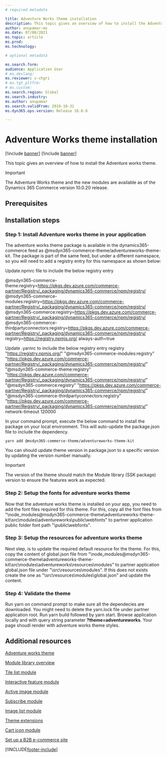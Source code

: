 ```yaml
---
# required metadata

title: Adventure Works theme installation
description: This topic gives an overview of how to install the Adventure Works theme.
author: anupamar-ms
ms.date: 07/08/2021
ms.topic: article
ms.prod: 
ms.technology: 

# optional metadata

ms.search.form: 
audience: Application User
# ms.devlang: 
ms.reviewer: v-chgri
# ms.tgt_pltfrm: 
# ms.custom: 
ms.search.region: Global
ms.search.industry: 
ms.author: anupamar
ms.search.validFrom: 2019-10-31
ms.dyn365.ops.version: Release 10.0.8

---
```


# Adventure Works theme installation

[!include [banner](includes/banner.md)]
[!include [banner](includes/preview-banner.md)]

This topic gives an overview of how to install the Adventure works theme. 

> [!IMPORTANT]
> The Adventure Works theme and the new modules are available as of the Dynamics 365 Commerce version 10.0.20 release.

## Prerequisites

## Installation steps

### Step 1: Install Adventure works theme in your application

The adventure works theme package is available in the dynamics365-commerce feed as @msdyn365-commerce-theme/adventureworks-theme-kit. The package is part of the same feed, but under a different namespace, so you will need to add a registry entry for this namespace as shown below:

Update.npmrc file to include the below registry entry

  @msdyn365-commerce-theme:registry=https://pkgs.dev.azure.com/commerce-partner/Registry/_packaging/dynamics365-commerce/npm/registry/
  @msdyn365-commerce-modules:registry=https://pkgs.dev.azure.com/commerce-partner/Registry/_packaging/dynamics365-commerce/npm/registry/
  @msdyn365-commerce:registry=https://pkgs.dev.azure.com/commerce-partner/Registry/_packaging/dynamics365-commerce/npm/registry/
  @msdyn365-commerce-thirdpartyconnectors:registry=https://pkgs.dev.azure.com/commerce-partner/Registry/_packaging/dynamics365-commerce/npm/registry/
  	registry=https://registry.npmjs.org/
	always-auth=true
	

Update .yarnrc to include the below registry entry
    registry "https://registry.npmjs.org/"
    	"@msdyn365-commerce-modules:registry" "https://pkgs.dev.azure.com/commerce-partner/Registry/_packaging/dynamics365-commerce/npm/registry/"
	"@msdyn365-commerce-theme:registry" "https://pkgs.dev.azure.com/commerce-partner/Registry/_packaging/dynamics365-commerce/npm/registry/"
	"@msdyn365-commerce:registry" "https://pkgs.dev.azure.com/commerce-partner/Registry/_packaging/dynamics365-commerce/npm/registry/"
	"@msdyn365-commerce-thirdpartyconnectors:registry" 
	"https://pkgs.dev.azure.com/commerce-partner/Registry/_packaging/dynamics365-commerce/npm/registry/"
	network-timeout 120000
	
	
In your command prompt, execute the below command to install the package on your local environment.  This will auto-update the package.json file to include the dependency.

`yarn add @msdyn365-commerce-theme/adventureworks-theme-kit`

You can should update theme version in package.json to a specific version by updating the version number manually.

> [!IMPORTANT]
> The version of the theme should match the Module library (SSK package) version to ensure the features work as expected. 


### Step 2: Setup the fonts for adventure works theme
Now that the adventure works theme is installed on your app, you need to add the font files required for this theme. For this, copy all the font files from "\node_modules@msdyn365-commerce-theme\adventureworks-theme-kit\src\modules\adventureworks\public\webfonts" to partner application public folder font path "\public\webfonts".

### Step 3: Setup the resources for adventure works theme
Next step, is to update the required default resource for the theme. For this, copy the content of global.json file from "\node_modules@msdyn365-commerce-theme\adventureworks-theme-kit\src\modules\adventureworks\resources\modules" to partner application global.json file under "\src\resources\modules". If this does not exists create the one as "\src\resources\modules\global.json" and update the content.

### Step 4: Validate the theme
Run yarn on command prompt to make sure all the dependecies are downloaded. You might need to delete the yarn.lock file under partner application root. Run yarn build followed by yarn start. Browse application locally and with query string parameter **?theme=adventureworks**. Your page shoudl render with adventure works theme styles.


## Additional resources

[Adventure works theme](adventureworks-theme.md)

[Module library overview](starter-kit-overview.md)

[Tile list module](tile-list-module.md)

[Interactive feature module](interactive-feature-module.md)

[Active image module](active-image-module.md)

[Subscribe module](subscribe-module.md)

[Image list module](image-list-module.md)

[Theme extensions](e-commerce-extensibility/theme-module-extensions.md)

[Cart icon module](cart-icon-module.md)

[Set up a B2B e-commerce site](./b2b/set-up-b2b-site.md)

[!INCLUDE[footer-include](../includes/footer-banner.md)]
